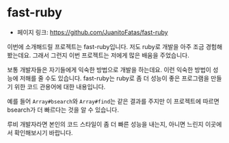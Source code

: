 # fast-ruby

- 페이지 링크: https://github.com/JuanitoFatas/fast-ruby

이번에 소개해드릴 프로젝트는 fast-ruby입니다. 저도 ruby로 개발을 아주 조금 경험해 봤는데요.
그래서 그런지 이번 프로젝트는 저에게 많은 배움을 주었습니다.

보통 개발자들은 자기들에게 익숙한 방법으로 개발을 하는데요. 이런 익숙한 방법이 성능에 저해를 줄 수도 있습니다.
fast-ruby는 ruby로 좀 더 성능이 좋은 프로그램을 만들기 위한 코드 관용어에 대한 내용입니다.

예를 들어 ```Array#bsearch```와 ```Array#find```는 같은 결과를 주지만 이 프로젝트에 따르면 bsearch가 더 빠르다는 것을 알 수 있습니다.

루비 개발자라면 본인의 코드 스타일이 좀 더 빠른 성능을 내는지, 아니면 느린지 이곳에서 확인해보시기 바랍니다.
